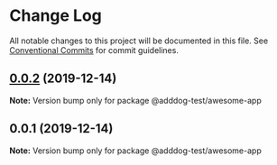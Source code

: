 # Change Log

All notable changes to this project will be documented in this file.
See [Conventional Commits](https://conventionalcommits.org) for commit guidelines.

## [0.0.2](https://github.com/doppelmutzi/monorepo-playground/compare/v0.0.1...v0.0.2) (2019-12-14)

**Note:** Version bump only for package @adddog-test/awesome-app





## 0.0.1 (2019-12-14)

**Note:** Version bump only for package @adddog-test/awesome-app
